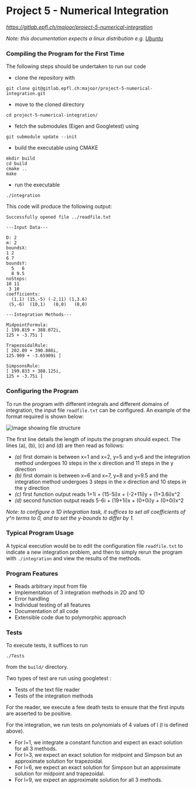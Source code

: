 # Project 5 - Numerical Integration

*https://gitlab.epfl.ch/majoor/project-5-numerical-integration*

*Note: this documentation expects a linux distribution e.g. [Ubuntu](https://ubuntu.com/)*

### Compiling the Program for the First Time
The following steps should be undertaken to run our code
- clone the repository with 
```
git clone git@gitlab.epfl.ch:majoor/project-5-numerical-integration.git
```
- move to the cloned directory
```
cd project-5-numerical-integration/
```
- fetch the submodules (Eigen and Googletest) using 
```
git submodule update --init
```
- build the executable using CMAKE 
```
mkdir build
cd build
cmake ..
make
```
- run the executable 
```
./integration
```

This code will produce the following output:
```
Successfully opened file ../readfile.txt

---Input Data---

D: 2
m: 2
boundsX: 
1 2
6 7
boundsY: 
  5   6
  8 9.5
noSteps: 
10 11
 3 10
coefficients: 
  (1,1) (15,-5) (-2,11) (1,3.6)
 (5,-6)  (10,1)   (0,0)   (0,0)

---Integration Methods---

MidpointFormula:
[ 199.819 + 388.072i,
125 + -3.75i ]

TrapezoidalRule:
[ 202.09 + 390.886i,
125.909 + -3.65909i ]

SimpsonsRule:
[ 199.833 + 388.125i,
125 + -3.75i ]

```

### Configuring the Program
To run the program with different integrals and different domains of integration, the input file `readfile.txt` can be configured. An example of the format required is shown below:

![image showing file structure](../README_Images/file_structure.PNG)

The first line details the length of inputs the program should expect. The lines (a), (b), (c) and (d) are then read as follows:
- *(a)* first domain is between x=1 and x=2, y=5 and y=6 and the integration method undergoes 10 steps in the x direction and 11 steps in the y direction
- *(b)* first domain is between x=6 and x=7, y=8 and y=9.5 and the integration method undergoes 3 steps in the x direction and 10 steps in the y direction
- *(c)* first function output reads 1+1i + (15-5i)x + (-2+11i)y + (1+3.6i)x^2
- *(d)* second function output reads 5-6i + (19+1i)x + (0+0i)y + (0+0i)x^2

*Note: to configure a 1D integration task, it suffices to set all coefficients of y^n terms to 0, and to set the y-bounds to differ by 1.*

### Typical Program Usage
A typical execution would be to edit the configuration file `readfile.txt` to indicate a new integration problem, and then to simply rerun the program
with `./integration` and view the results of the methods.

### Program Features
- Reads arbitrary input from file
- Implementation of 3 integration methods in 2D and 1D
- Error handling
- Individual testing of all features
- Documentation of all code
- Extensible code due to polymorphic approach

### Tests
To execute tests, it suffices to run
```
./Tests
```
from the `build/` directory.

Two types of test are run using googletest :
- Tests of the text file reader
- Tests of the integration methods

For the reader, we execute a few death tests to ensure that the first inputs are asserted to be positive.

For the integration, we run tests on polynomials of 4 values of l (l is defined above).
- For l=1, we integrate a constant function and expect an exact solution for all 3 methods.
- For l=3, we expect an exact solution for midpoint and Simpson but an approximate solution for trapezoidal.
- For l=6, we expect an exact solution for Simpson but an approximate solution for midpoint and trapezoidal.
- For l=9, we expect an approximate solution for all 3 methods.